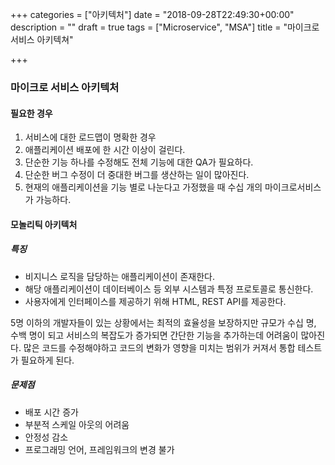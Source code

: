 +++
categories = ["아키텍처"]
date = "2018-09-28T22:49:30+00:00"
description = ""
draft = true
tags = ["Microservice", "MSA"]
title = "마이크로 서비스 아키텍쳐"

+++
### 마이크로 서비스 아키텍처

#### 필요한 경우

1. 서비스에 대한 로드맵이 명확한 경우
2. 애플리케이션 배포에 한 시간 이상이 걸린다.
3. 단순한 기능 하나를 수정해도 전체 기능에 대한 QA가 필요하다.
4. 단순한 버그 수정이 더 중대한 버그를 생산하는 일이 많아진다.
5. 현재의 애플리케이션을 기능 별로 나눈다고 가정했을 때 수십 개의 마이크로서비스가 가능하다.

#### 모놀리틱 아키텍처

##### 특징

* 비지니스 로직을 담당하는 애플리케이션이 존재한다.
* 해당 애플리케이션이 데이터베이스 등 외부 시스템과 특정 프로토콜로 통신한다.
* 사용자에게 인터페이스를 제공하기 위해 HTML, REST API를 제공한다.

5명 이하의 개발자들이 있는 상황에서는 최적의 효율성을 보장하지만 규모가 수십 명, 수백 명이 되고 서비스의 복잡도가 증가되면 간단한 기능을 추가하는데 어려움이 많아진다. 많은 코드를 수정해야하고 코드의 변화가 영향을 미치는 범위가 커져서 통합 테스트가 필요하게 된다.

##### 문제점

* 배포 시간 증가
* 부분적 스케일 아웃의 어려움
* 안정성 감소
* 프로그래밍 언어, 프레임워크의 변경 불가